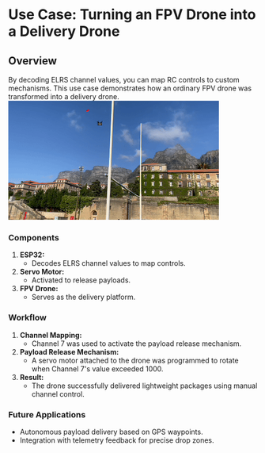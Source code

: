 # Use Case: Turning an FPV Drone into a Delivery Drone

## Overview
By decoding ELRS channel values, you can map RC controls to custom mechanisms. This use case demonstrates how an ordinary FPV drone was transformed into a delivery drone.
![FPV Drone Video](../assets/demo_video.gif)

### Components
1. **ESP32:**
   - Decodes ELRS channel values to map controls.
2. **Servo Motor:**
   - Activated to release payloads.
3. **FPV Drone:**
   - Serves as the delivery platform.

### Workflow
1. **Channel Mapping:**
   - Channel 7 was used to activate the payload release mechanism.
2. **Payload Release Mechanism:**
   - A servo motor attached to the drone was programmed to rotate when Channel 7's value exceeded 1000.
3. **Result:**
   - The drone successfully delivered lightweight packages using manual channel control.

### Future Applications
- Autonomous payload delivery based on GPS waypoints.
- Integration with telemetry feedback for precise drop zones.

